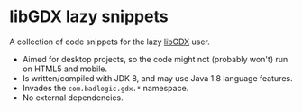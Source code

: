 # libGDX lazy snippets

A collection of code snippets for the lazy [libGDX](https://github.com/libgdx/libgdx) user.

- Aimed for desktop projects, so the code might not (probably won't) run on HTML5 and mobile.
- Is written/compiled with JDK 8, and may use Java 1.8 language features.
- Invades the ```com.badlogic.gdx.*``` namespace.
- No external dependencies.